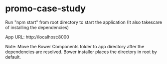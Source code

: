 # promo-case-study

Run "npm start" from root directory to start the application (It also takescare of installing the dependencies)

App URL: http://localhost:8000

Note: Move the Bower Components folder to app directory after the dependencies are resolved. Bower installer places the directory in root by default.
